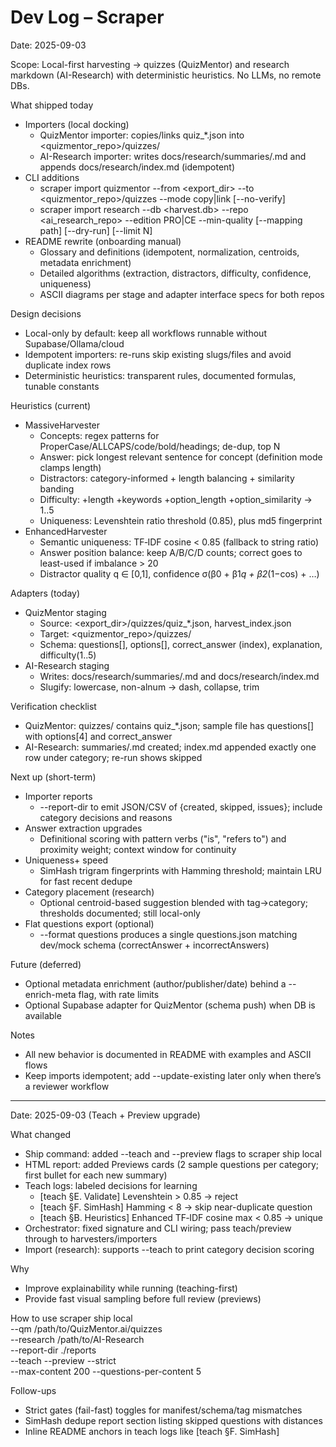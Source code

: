 # Dev Log – Scraper

Date: 2025-09-03

Scope: Local-first harvesting → quizzes (QuizMentor) and research markdown (AI-Research) with deterministic heuristics. No LLMs, no remote DBs.

What shipped today
- Importers (local docking)
  - QuizMentor importer: copies/links quiz_*.json into <quizmentor_repo>/quizzes/
  - AI-Research importer: writes docs/research/summaries/<slug>.md and appends docs/research/index.md (idempotent)
- CLI additions
  - scraper import quizmentor --from <export_dir> --to <quizmentor_repo>/quizzes --mode copy|link [--no-verify]
  - scraper import research --db <harvest.db> --repo <ai_research_repo> --edition PRO|CE --min-quality <float> [--mapping path] [--dry-run] [--limit N]
- README rewrite (onboarding manual)
  - Glossary and definitions (idempotent, normalization, centroids, metadata enrichment)
  - Detailed algorithms (extraction, distractors, difficulty, confidence, uniqueness)
  - ASCII diagrams per stage and adapter interface specs for both repos

Design decisions
- Local-only by default: keep all workflows runnable without Supabase/Ollama/cloud
- Idempotent importers: re-runs skip existing slugs/files and avoid duplicate index rows
- Deterministic heuristics: transparent rules, documented formulas, tunable constants

Heuristics (current)
- MassiveHarvester
  - Concepts: regex patterns for ProperCase/ALLCAPS/code/bold/headings; de-dup, top N
  - Answer: pick longest relevant sentence for concept (definition mode clamps length)
  - Distractors: category-informed + length balancing + similarity banding
  - Difficulty: +length +keywords +option_length +option_similarity → 1..5
  - Uniqueness: Levenshtein ratio threshold (0.85), plus md5 fingerprint
- EnhancedHarvester
  - Semantic uniqueness: TF‑IDF cosine < 0.85 (fallback to string ratio)
  - Answer position balance: keep A/B/C/D counts; correct goes to least-used if imbalance > 20
  - Distractor quality q ∈ [0,1], confidence σ(β0 + β1*q + β2*(1−cos) + …)

Adapters (today)
- QuizMentor staging
  - Source: <export_dir>/quizzes/quiz_*.json, harvest_index.json
  - Target: <quizmentor_repo>/quizzes/
  - Schema: questions[], options[], correct_answer (index), explanation, difficulty(1..5)
- AI-Research staging
  - Writes: docs/research/summaries/<slug>.md and docs/research/index.md
  - Slugify: lowercase, non-alnum → dash, collapse, trim

Verification checklist
- QuizMentor: quizzes/ contains quiz_*.json; sample file has questions[] with options[4] and correct_answer
- AI-Research: summaries/<slug>.md created; index.md appended exactly one row under category; re-run shows skipped

Next up (short-term)
- Importer reports
  - --report-dir <path> to emit JSON/CSV of {created, skipped, issues}; include category decisions and reasons
- Answer extraction upgrades
  - Definitional scoring with pattern verbs ("is", "refers to") and proximity weight; context window for continuity
- Uniqueness+ speed
  - SimHash trigram fingerprints with Hamming threshold; maintain LRU for fast recent dedupe
- Category placement (research)
  - Optional centroid-based suggestion blended with tag→category; thresholds documented; still local-only
- Flat questions export (optional)
  - --format questions produces a single questions.json matching dev/mock schema (correctAnswer + incorrectAnswers)

Future (deferred)
- Optional metadata enrichment (author/publisher/date) behind a --enrich-meta flag, with rate limits
- Optional Supabase adapter for QuizMentor (schema push) when DB is available

Notes
- All new behavior is documented in README with examples and ASCII flows
- Keep imports idempotent; add --update-existing later only when there’s a reviewer workflow

---

Date: 2025-09-03 (Teach + Preview upgrade)

What changed
- Ship command: added --teach and --preview flags to scraper ship local
- HTML report: added Previews cards (2 sample questions per category; first bullet for each new summary)
- Teach logs: labeled decisions for learning
  - [teach §E. Validate] Levenshtein > 0.85 → reject
  - [teach §F. SimHash] Hamming < 8 → skip near-duplicate question
  - [teach §B. Heuristics] Enhanced TF‑IDF cosine max < 0.85 → unique
- Orchestrator: fixed signature and CLI wiring; pass teach/preview through to harvesters/importers
- Import (research): supports --teach to print category decision scoring

Why
- Improve explainability while running (teaching-first)
- Provide fast visual sampling before full review (previews)

How to use
  scraper ship local \
    --qm /path/to/QuizMentor.ai/quizzes \
    --research /path/to/AI-Research \
    --report-dir ./reports \
    --teach --preview --strict \
    --max-content 200 --questions-per-content 5

Follow-ups
- Strict gates (fail-fast) toggles for manifest/schema/tag mismatches
- SimHash dedupe report section listing skipped questions with distances
- Inline README anchors in teach logs like [teach §F. SimHash]
